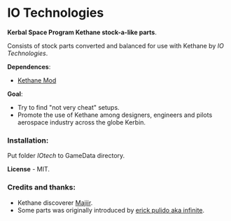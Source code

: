 IO Technologies
=================

**Kerbal Space Program Kethane stock-a-like parts**.

Consists of stock parts converted and balanced for use with Kethane by *IO Technologies*.

**Dependences**:
* [Kethane Mod](https://github.com/Majiir/Kethane)

**Goal**:
* Try to find "not very cheat" setups.
* Promote the use of Kethane among designers, engineers and pilots aerospace industry across the globe Kerbin. 

### Installation:
Put folder *IOtech* to GameData directory.

**License** - MIT.

### Credits and thanks:
* Kethane discoverer [Majiir](https://github.com/Majiir/Kethane).
* Some parts was originally introduced by [erick pulido aka infinite](http://kerbal-space-parts.com/space/modpart-kethane-generator-by-infinite-84.html).
